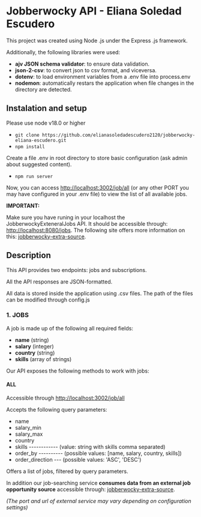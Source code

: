 # Jobberwocky API - Eliana Soledad Escudero

This project was created using Node .js under the Express .js framework.

Additionally, the following libraries were used:

- **ajv JSON schema validator**: to ensure data validation.
- **json-2-csv**: to convert json to csv format, and viceversa.
- **dotenv**: to load environment variables from a .env file into process.env
- **nodemon**: automatically restars the application when file changes in the directory are detected.

## Instalation and setup

Please use node v18.0 or higher

- `git clone https://github.com/elianasoledadescudero2120/jobberwocky-eliana-escudero.git`
- `npm install`

Create a file .env in root directory to store basic configuration (ask admin about suggested content).

- `npm run server`

Now, you can access [http://localhost:3002/job/all](http://localhost:3002/job/all) (or any other PORT you may have configured in your .env file) to view the list of all available jobs.

**IMPORTANT:**

Make sure you have runing in your localhost the JobberwockyExteneralJobs API.
It should be accessible through: [http://localhost:8080/jobs](http://localhost:8080/jobs).
The following site offers more information on this: [jobberwocky-extra-source](https://github.com/avatureta/jobberwocky-extra-source).

## Description

This API provides two endpoints: jobs and subscriptions.

All the API responses are JSON-formatted.

All data is stored inside the application using .csv files. The path of the files can be modified through config.js

### 1. JOBS

A job is made up of the following all required fields:

- **name** (string)
- **salary** (integer)
- **country** (string)
- **skills** (array of strings)

Our API exposes the following methods to work with jobs:

#### ALL

Accessible through [http://localhost:3002/job/all](http://localhost:3002/job/all)

Accepts the following query parameters:

- name
- salary_min
- salary_max
- country
- skills ------------ (value: string with skills comma separated)
- order_by ---------- (possible values: [name, salary, country, skills])
- order_direction --- (possible values: 'ASC', 'DESC')

Offers a list of jobs, filtered by query parameters.

In addition our job-searching service **consumes data from an external job opportunity source** accessible through: [jobberwocky-extra-source](http://localhost:8080/jobs).

_(The port and url of external service may vary depending on configuration settings)_
